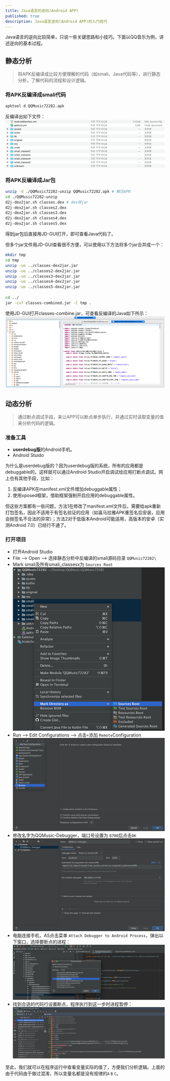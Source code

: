 ```yaml
---
title: Java语言的逆向(Android APP)
published: true
description: Java语言逆向(Android APP)的入门技巧
---
```


Java语言的逆向比较简单，只说一些关键思路和小技巧。下面以QQ音乐为例，讲述逆向的基本过程。

## 静态分析

> 将APK反编译成比较方便理解的代码（如smali、Java代码等），进行静态分析，了解代码的流程和设计逻辑。

### 将APK反编译成smali代码

```sh
apktool d QQMusic72282.apk
```

反编译出如下文件：
![apk smali](./assets/rve-android/apk-smali.png)

### 将APK反编译成Jar包

```sh
unzip -d ./QQMusic72282-unzip QQMusic72282.apk # 解压APK
cd ./QQMusic72282-unzip
d2j-dex2jar.sh classes.dex # dex转jar
d2j-dex2jar.sh classes2.dex
d2j-dex2jar.sh classes3.dex
d2j-dex2jar.sh classes4.dex
d2j-dex2jar.sh classes5.dex
```

得到jar包后直接用JD-GUI打开，即可查看Java代码了。

但多个jar文件用JD-GUI查看很不方便，可以使用以下方法将多个jar合并成一个：

```sh
mkdir tmp
cd tmp
unzip -uo ../classes-dex2jar.jar
unzip -uo ../classes2-dex2jar.jar
unzip -uo ../classes3-dex2jar.jar
unzip -uo ../classes4-dex2jar.jar
unzip -uo ../classes5-dex2jar.jar

cd ../
jar -cvf classes-combined.jar -C tmp .
```

使用JD-GUI打开classes-combine.jar，可查看反编译的Java如下所示：
![analysis jd-gui](./assets/rve-android/apk-to-jar-analysis.png)

## 动态分析

> 通过断点调试手段，来让APP可以断点单步执行，并通过实时读取变量的值来分析代码的逻辑。

### 准备工具

- **userdebug版**的Android手机。
- Android Stuido

为什么是userdebug版的？因为userdebug版的系统，所有的应用都是debuggable的，这样就可以通过Android Studio开启调试给应用打断点调试。网上也有其他手段，比如：

1. 反编译APK在manifest.xml文件增加debuggable属性；
2. 使用xposed框架，借助框架强制开启应用的debuggable属性。

但这些方案都有一些问题，方法1在修改了manifest.xml文件后，需要给apk重新打包签名，因此不适用于有签名验证的应用（如喜马拉雅APK重签名后安装，应用会抛签名不合法的异常）；方法2对于低版本Android可能适用，高版本的安卓（实测Android 7.0）已经行不通了。

### 打开项目

- 打开Android Studio
- File --> Open --> 选择静态分析中反编译的smali源码目录 `QQMusic72282\`
- Mark smali及所有smali_classesx为 `Sources Root`
![as setup src](./assets/rve-android/as-setup-src.png)
- Run --> Edit Configurations --> 点击`+`添加 `Remote`Configuration
![as setup debugger01](./assets/rve-android/as-setup-debugger-01.png)
- 修改名字为QQMusic-Debugger，端口号设置为 `8700`后点击`OK`
![as setup debugger02](./assets/rve-android/as-setup-debugger-02.png)
- 电脑连接手机，AS点击菜单 `Attach Debugger to Android Process`，弹出以下窗口，选择要断点的进程：
![as setup debugger02](./assets/rve-android/as-setup-debugger-03.png)
- 找到合适的代码行设置断点，程序执行到这一步时进程暂停：
![as setup debugger02](./assets/rve-android/as-setup-debugger-04.png)

至此，我们就可以在程序运行中查看变量实际的值了，方便我们分析逻辑。上面的由于代码由于做过混淆，所以变量名都是没有规律的`A` `B` `C`。
